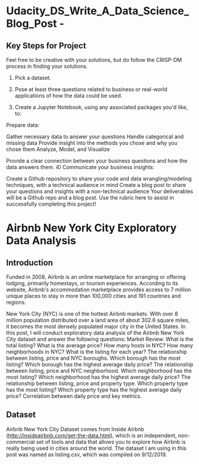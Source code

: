 # Udacity_DS_Write_A_Data_Science_Blog_Post - 

## Key Steps for Project
Feel free to be creative with your solutions, but do follow the CRISP-DM process in finding your solutions.

1) Pick a dataset.

2) Pose at least three questions related to business or real-world applications of how the data could be used.

3) Create a Jupyter Notebook, using any associated packages you'd like, to:

Prepare data:

Gather necessary data to answer your questions
Handle categorical and missing data
Provide insight into the methods you chose and why you chose them
Analyze, Model, and Visualize

Provide a clear connection between your business questions and how the data answers them.
4) Communicate your business insights:

Create a Github repository to share your code and data wrangling/modeling techniques, with a technical audience in mind
Create a blog post to share your questions and insights with a non-technical audience
Your deliverables will be a Github repo and a blog post. Use the rubric here to assist in successfully completing this project!


# Airbnb New York City Exploratory Data Analysis

## Introduction
Funded in 2008, A‌i‌r‌b‌n‌b‌ is an online marketplace for arranging or offering lodging, primarily homestays, or tourism experiences. According to its website, Airbnb's accommodation marketplace provides access to 7 million unique places to stay in more than 100,000 cities and 191 countries and regions.

New York City (NYC) is one of the hottest Airbnb markets. With over 8 million population distributed over a land area of about 302.6 square miles, it becomes the most densely populated major city in the United States. In this post, I will conduct exploratory data analysis of the Airbnb New York City dataset and answer the following questions:
  Market Review.
  What is the total listing?
  What is the average price?
  How many hosts in NYC?
  How many neighborhoods in NYC?
  What is the listing for each year?
  The relationship between listing, price and NYC boroughs.
  Which borough has the most listing?
  Which borough has the highest average daily price?
  The relationship between listing, price and NYC neighborhood.
  Which neighborhood has the most listing?
  Which neighborhood has the highest average daily price?
  The relationship between listing, price and property type.
  Which property type has the most listing?
  Which property type has the highest average daily price?
  Correlation between daily price and key metrics.

## Dataset 
Airbnb New York City Dataset comes from Inside Airbnb (http://insideairbnb.com/get-the-data.html), which is an independent, non-commercial set of tools and data that allows you to explore how Airbnb is really being used in cities around the world. The dataset I am using in this post was named as listing.csv, which was compiled on 9/12/2019.
